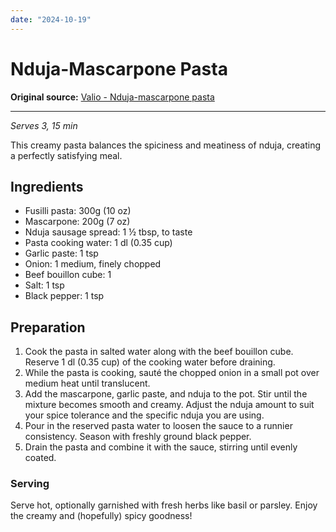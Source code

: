 ```yaml
---
date: "2024-10-19"
---
```


# Nduja-Mascarpone Pasta

**Original source:** [Valio - Nduja-mascarpone pasta](https://www.valio.fi/reseptit/nduja-mascarpone-pasta/)

---

*Serves 3, 15 min*

This creamy pasta balances the spiciness and meatiness of nduja, creating a perfectly satisfying meal.

## Ingredients
- Fusilli pasta: 300g (10 oz)
- Mascarpone: 200g (7 oz)
- Nduja sausage spread: 1 ½ tbsp, to taste
- Pasta cooking water: 1 dl (0.35 cup)
- Garlic paste: 1 tsp
- Onion: 1 medium, finely chopped
- Beef bouillon cube: 1
- Salt: 1 tsp
- Black pepper: 1 tsp

## Preparation
1. Cook the pasta in salted water along with the beef bouillon cube. Reserve 1 dl (0.35 cup) of the cooking water before draining.
2. While the pasta is cooking, sauté the chopped onion in a small pot over medium heat until translucent.
3. Add the mascarpone, garlic paste, and nduja to the pot. Stir until the mixture becomes smooth and creamy. Adjust the nduja amount to suit your spice tolerance and the specific nduja you are using.
4. Pour in the reserved pasta water to loosen the sauce to a runnier consistency. Season with freshly ground black pepper.
5. Drain the pasta and combine it with the sauce, stirring until evenly coated.

### Serving
Serve hot, optionally garnished with fresh herbs like basil or parsley. Enjoy the creamy and (hopefully) spicy goodness!

